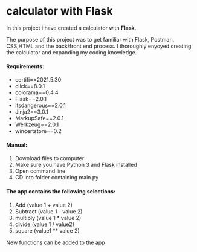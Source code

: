 # calculator with Flask

In this project i have created a calculator with **Flask**. 

The purpose of this project was to get familiar with Flask, Postman, CSS,HTML and the back/front end process. I thoroughly enyoyed creating the calculator and expanding my coding knowledge.

#### Requirements:
- certifi==2021.5.30
- click==8.0.1
- colorama==0.4.4
- Flask==2.0.1
- itsdangerous==2.0.1
- Jinja2==3.0.1
- MarkupSafe==2.0.1
- Werkzeug==2.0.1
- wincertstore==0.2

#### Manual:
1. Download files to computer
2. Make sure you have Python 3 and Flask installed
3. Open command line
4. CD into folder containing main.py

#### The app contains the following selections:
1. Add      (value 1 + value 2)
2. Subtract (value 1 - value 2)
3. multiply (value 1 * value 2)
4. divide   (value 1 / value2)
5. square   (value1 ** value 2)

New functions can be added to the app


